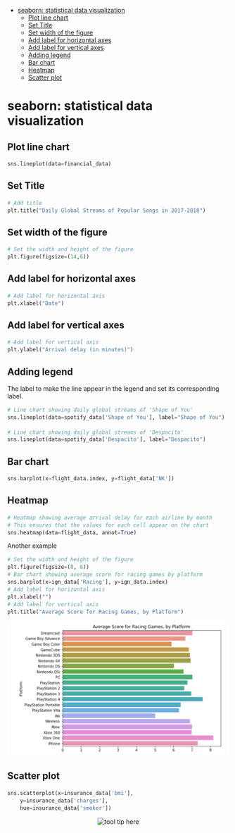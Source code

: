 <!--ts-->
   * [seaborn: statistical data visualization](#seaborn-statistical-data-visualization)
      * [Plot line chart](#plot-line-chart)
      * [Set Title](#set-title)
      * [Set width of the figure](#set-width-of-the-figure)
      * [Add label for horizontal axes](#add-label-for-horizontal-axes)
      * [Add label for vertical axes](#add-label-for-vertical-axes)
      * [Adding legend](#adding-legend)
      * [Bar chart](#bar-chart)
      * [Heatmap](#heatmap)
      * [Scatter plot](#scatter-plot)

<!-- Added by: gil_diy, at: Thu 23 Dec 2021 15:38:25 IST -->

<!--te-->

# seaborn: statistical data visualization

## Plot line chart

```python
sns.lineplot(data=financial_data)
```

## Set Title 

```python
# Add title
plt.title("Daily Global Streams of Popular Songs in 2017-2018")
```

## Set width of the figure

```python
# Set the width and height of the figure
plt.figure(figsize=(14,6))
```

## Add label for horizontal axes

```python
# Add label for horizontal axis
plt.xlabel("Date")
```

## Add label for vertical axes
```python
# Add label for vertical axis
plt.ylabel("Arrival delay (in minutes)")
```

## Adding legend

 The label to make the line appear in the legend and set its corresponding label.

```python
# Line chart showing daily global streams of 'Shape of You'
sns.lineplot(data=spotify_data['Shape of You'], label="Shape of You")

# Line chart showing daily global streams of 'Despacito'
sns.lineplot(data=spotify_data['Despacito'], label="Despacito")
```

## Bar chart

```python
sns.barplot(x=flight_data.index, y=flight_data['NK'])
```

## Heatmap

```python
# Heatmap showing average arrival delay for each airline by month
# This ensures that the values for each cell appear on the chart
sns.heatmap(data=flight_data, annot=True)
```

Another example
```python
# Set the width and height of the figure
plt.figure(figsize=(8, 6))
# Bar chart showing average score for racing games by platform
sns.barplot(x=ign_data['Racing'], y=ign_data.index)
# Add label for horizontal axis
plt.xlabel("")
# Add label for vertical axis
plt.title("Average Score for Racing Games, by Platform")
```

<p align="center"> <!-- style="width:400px;" -->
  <img src="images/sns/bar_plot.png" title="tool tip here">
</p>

## Scatter plot

```python
sns.scatterplot(x=insurance_data['bmi'],
	y=insurance_data['charges'],
	hue=insurance_data['smoker'])
```

<p align="center"> <!-- style="width:400px;" -->
  <img src="images/scatter_plot.png" title="tool tip here">
</p>